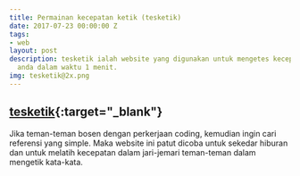 ```yaml
---
title: Permainan kecepatan ketik (tesketik)
date: 2017-07-23 00:00:00 Z
tags:
- web
layout: post
description: tesketik ialah website yang digunakan untuk mengetes kecepatan ketik
  anda dalam waktu 1 menit.
img: tesketik@2x.png
---
```


## [tesketik](http://www.bloghicn.ga/tesketik/){:target="_blank"}

Jika teman-teman bosen dengan perkerjaan coding, kemudian ingin cari referensi yang simple. Maka website ini patut dicoba untuk sekedar hiburan dan untuk melatih kecepatan dalam jari-jemari teman-teman dalam mengetik kata-kata.